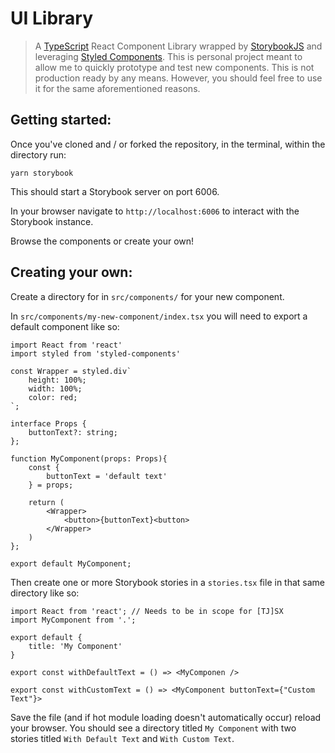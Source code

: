 # UI Library

> A [TypeScript](typescriptlang.org) React Component Library wrapped by [StorybookJS](https://storybook.js.org/) and leveraging [Styled Components](https://styled-components.com/). This is personal project meant to allow me to quickly prototype and test new components. This is not production ready by any means. However, you should feel free to use it for the same aforementioned reasons.

## Getting started:
Once you've cloned and / or forked the repository, in the terminal, within the directory run:

`yarn storybook`

This should start a Storybook server on port 6006.

In your browser navigate to `http://localhost:6006` to interact with the Storybook instance.

Browse the components or create your own!

## Creating your own:
Create a directory for in `src/components/` for your new component.

In `src/components/my-new-component/index.tsx` you will need to export a default component like so:

```tsx
import React from 'react'
import styled from 'styled-components'

const Wrapper = styled.div`
    height: 100%;
    width: 100%;
    color: red;
`;

interface Props {
    buttonText?: string;
};

function MyComponent(props: Props){
    const {
        buttonText = 'default text' 
    } = props;

    return (
        <Wrapper>
            <button>{buttonText}<button>
        </Wrapper>
    )
};

export default MyComponent;
```

Then create one or more Storybook stories in a `stories.tsx` file in that same directory like so:

```tsx
import React from 'react'; // Needs to be in scope for [TJ]SX
import MyComponent from '.';

export default {
    title: 'My Component'
}

export const withDefaultText = () => <MyComponen />

export const withCustomText = () => <MyComponent buttonText={"Custom Text"}>

```

Save the file (and if hot module loading doesn't automatically occur) reload your browser. You should see a directory titled `My Component` with two stories titled `With Default Text` and `With Custom Text`.